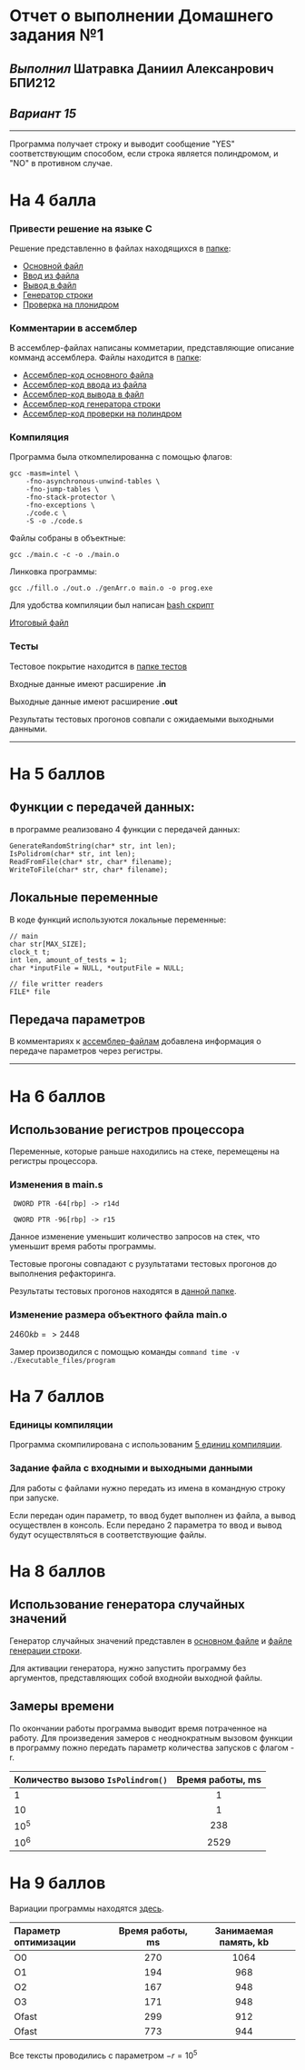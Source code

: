 # **Отчет о выполнении Домашнего задания №1**
## *Выполнил* Шатравка Даниил Алексанрович БПИ212
## *Вариант 15*

---
Программа получает строку и выводит сообщение "YES" соответствующим способом, если строка является полиндромом, и "NO" в противном случае.

# На 4 балла
### Привести решение на языке C
Решение представленно в файлах находящихся в [папке](./C_files/):
- [Основной файл](./C_files/main.c)
- [Ввод из файла](./C_files/fileReader.c)
- [Вывод в файл](./C_files/fileWriter.c)
- [Генератор строки](./C_files/randomGenerator.c)
- [Проверка на плонидром](./C_files/polindromChecker.c)

### Комментарии в ассемблер
В ассемблер-файлах написаны комметарии, представляющие описание комманд ассемблера.
Файлы находится в [папке](./Assembler_files/):
- [Ассемблер-код основного файла](./Assembler_files/main.s)
- [Ассемблер-код ввода из файла](./Assembler_files/fileReader.s)
- [Ассемблер-код вывода в файл](./Assembler_files/fileWriter.s)
- [Ассемблер-код генератора строки](./Assembler_files/randomGenerator.s)
- [Ассемблер-код проверки на полиндром](./Assembler_files/polindromChecker.s)

### Компиляция 
Программа была откомпелированна с помощью флагов:
```
gcc -masm=intel \
    -fno-asynchronous-unwind-tables \
    -fno-jump-tables \
    -fno-stack-protector \
    -fno-exceptions \
    ./code.c \
    -S -o ./code.s
```

Файлы собраны в объектные:

`gcc ./main.c -c -o ./main.o`

Линковка программы:

`gcc ./fill.o ./out.o ./genArr.o main.o -o prog.exe`

Для удобства компиляции был написан [bash скрипт](Bash_scripts/compileFromC.sh)

[Итоговый файл](./Executable_files/program)

### Тесты
Тестовое покрытие находится в [папке тестов](./Test/)

Входные данные имеют расширение **.in**

Выходные данные имеют расширение **.out**

Результаты тестовых прогонов совпали с ожидаемыми выходными данными.

---

# На 5 баллов 

## Функции с передачей данных:
в программе реализовано 4 функции с передачей данных:
```
GenerateRandomString(char* str, int len);
IsPolidrom(char* str, int len);
ReadFromFile(char* str, char* filename);
WriteToFile(char* str, char* filename);
```

## Локальные переменные
В коде функций используются локальные переменные:

```
// main
char str[MAX_SIZE];
clock_t t;
int len, amount_of_tests = 1;
char *inputFile = NULL, *outputFile = NULL;

// file writter readers
FILE* file
```

## Передача параметров
В комментариях к [ассемблер-файлам](#комментарии-в-ассемблер) добавлена информация о передаче параметров через регистры.

---

# На 6 баллов
## Использование регистров процессора
Переменные, которые раньше находились на стеке, перемещены на регистры процессора.

### Изменения в main.s
` DWORD PTR -64[rbp] -> r14d`

` QWORD PTR -96[rbp] -> r15`

Данное изменение уменьшит количество запросов на стек, что уменьшит время работы программы.

Тестовые прогоны совпадают с рузультатами тестовых прогонов до выполнения рефакторинга.

Результаты тестовых прогонов находятся в [данной папке](./Test/test_out_after_ref/).


### Изменение размера объектного файла main.o
$2460 kb => 2448$     

Замер производился с помощью команды `command time -v ./Executable_files/program`

# На 7 баллов

### Единицы компиляции
Программа скомпилирована с использованим [5 единиц компиляции](#комментарии-в-ассемблер).

### Задание файла с входными и выходными данными
Для работы с файлами нужно передать из имена в командную строку при запуске.

Если передан один параметр, то ввод будет выполнен из файла, а вывод осуществлен в консоль. Если передано 2 параметра то ввод и вывод будут осуществляться в соответствующие файлы.

# На 8 баллов
## Использование генератора случайных значений
Генератор случайных значений представлен в [основном файле](./C_files/main.c) и [файле генерации строки](./C_files/randomGenerator.c).

Для активации генератора, нужно запустить программу без аргументов, представляющих собой входнойи выходной файлы.

## Замеры времени
По окончании работы программа выводит время потраченное на работу.
Для произведения замеров с неоднократным вызовом функции в программу пожно передать параметр количества запусков с флагом -r. 

| Количество вызово `IsPolindrom()`     | Время работы, ms  |
| :---        |    :----:   |
| $1$      | 1       |
| $10$ | 1       |
| $10^5$  | 238       |
| $10^6$  | 2529       |


# На 9 баллов

Вариации программы находятся [здесь](./Optimithations/).

| Параметр оптимизации     | Время работы, ms  | Занимаемая память, kb|
| :---        |    :----:   |   :----: |
| O0      | 270 | 1064    |
| O1 | 194  |   968 |
| O2  | 167 | 948 |
| O3  | 171 |   948   |
| Ofast  | 299 |   912   |
| Ofast  | 773 |  944   |

Все тексты проводились с параметром $-r = 10^5$